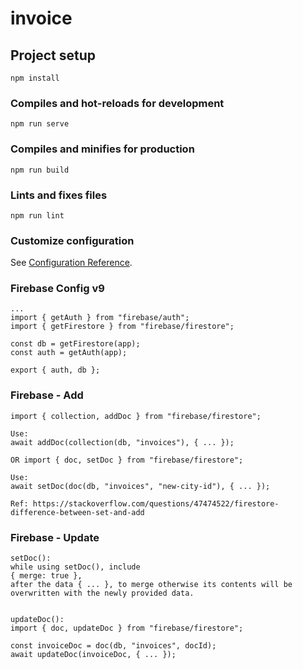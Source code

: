 # invoice

## Project setup

```
npm install
```

### Compiles and hot-reloads for development

```
npm run serve
```

### Compiles and minifies for production

```
npm run build
```

### Lints and fixes files

```
npm run lint
```

### Customize configuration

See [Configuration Reference](https://cli.vuejs.org/config/).

### Firebase Config v9

```
...
import { getAuth } from "firebase/auth";
import { getFirestore } from "firebase/firestore";

const db = getFirestore(app);
const auth = getAuth(app);

export { auth, db };
```

### Firebase - Add

```
import { collection, addDoc } from "firebase/firestore";

Use:
await addDoc(collection(db, "invoices"), { ... });

OR import { doc, setDoc } from "firebase/firestore";

Use:
await setDoc(doc(db, "invoices", "new-city-id"), { ... });

Ref: https://stackoverflow.com/questions/47474522/firestore-difference-between-set-and-add
```

### Firebase - Update

```
setDoc():
while using setDoc(), include
{ merge: true },
after the data { ... }, to merge otherwise its contents will be overwritten with the newly provided data.


updateDoc():
import { doc, updateDoc } from "firebase/firestore";

const invoiceDoc = doc(db, "invoices", docId);
await updateDoc(invoiceDoc, { ... });
```
